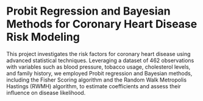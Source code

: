 # Probit Regression and Bayesian Methods for Coronary Heart Disease Risk Modeling
This project investigates the risk factors for coronary heart disease using advanced statistical techniques. Leveraging a dataset of 462 observations with variables such as blood pressure, tobacco usage, cholesterol levels, and family history, we employed Probit regression and Bayesian methods, including the Fisher Scoring algorithm and the Random Walk Metropolis Hastings (RWMH) algorithm, to estimate coefficients and assess their influence on disease likelihood.
